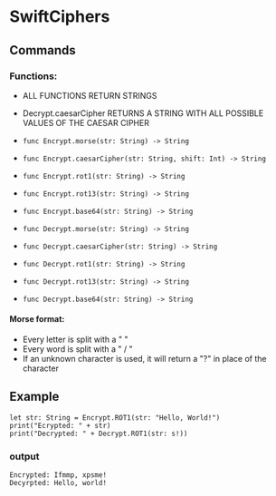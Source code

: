 # SwiftCiphers
## Commands
### Functions:
* ALL FUNCTIONS RETURN STRINGS
* Decrypt.caesarCipher RETURNS A STRING WITH ALL POSSIBLE VALUES OF THE CAESAR CIPHER

* `func Encrypt.morse(str: String) -> String`
* `func Encrypt.caesarCipher(str: String, shift: Int) -> String`
* `func Encrypt.rot1(str: String) -> String`
* `func Encrypt.rot13(str: String) -> String`
* `func Encrypt.base64(str: String) -> String`

* `func Decrypt.morse(str: String) -> String`
* `func Decrypt.caesarCipher(str: String) -> String`
* `func Decrypt.rot1(str: String) -> String`
* `func Decrypt.rot13(str: String) -> String`
* `func Decrypt.base64(str: String) -> String`

#### Morse format:
* Every letter is split with a " "
* Every word is split with a " / "
* If an unknown character is used, it will return a "?" in place of the character


## Example
```
let str: String = Encrypt.ROT1(str: "Hello, World!")
print("Ecrypted: " + str)
print("Decrypted: " + Decrypt.ROT1(str: s!))
```
### output
```
Encrypted: Ifmmp, xpsme!
Decyrpted: Hello, world!
```
